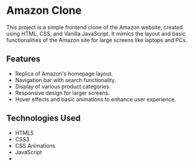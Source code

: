 # Amazon Clone

This project is a simple frontend clone of the Amazon website, created using HTML, CSS, and Vanilla JavaScript. It mimics the layout and basic functionalities of the Amazon site for large screens like laptops and PCs.

## Features

- Replica of Amazon's homepage layout.
- Navigation bar with search functionality.
- Display of various product categories.
- Responsive design for larger screens.
- Hover effects and basic animations to enhance user experience.

## Technologies Used

- HTML5
- CSS3
- CSS Animations
- JavaScript
- 
